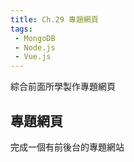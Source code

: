 ```yaml
--- 
title: Ch.29 專題網頁
tags:
 - MongoDB
 - Node.js
 - Vue.js
---
```

綜合前面所學製作專題網頁
<!-- more -->

## 專題網頁
完成一個有前後台的專題網站

